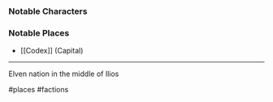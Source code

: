 ### Notable Characters


### Notable Places
- [[Codex]] (Capital)


___

Elven nation in the middle of Ilios




#places #factions
